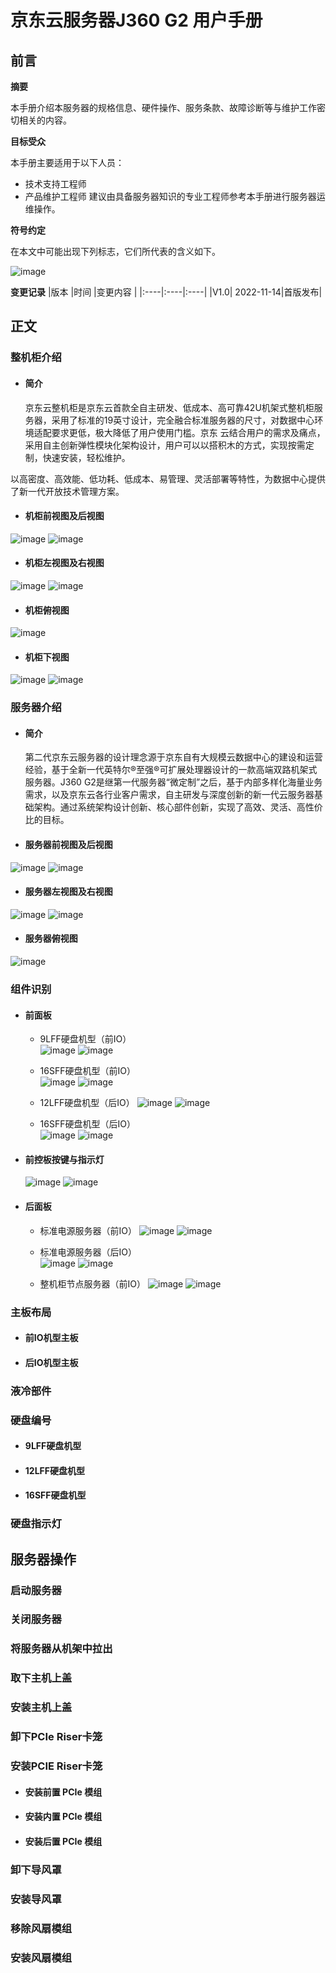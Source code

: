 # **京东云服务器J360 G2 用户手册**

## **前言** 

**摘要**

本手册介绍本服务器的规格信息、硬件操作、服务条款、故障诊断等与维护工作密切相关的内容。

**目标受众**

本手册主要适用于以下人员：
- 技术支持工程师
- 产品维护工程师
建议由具备服务器知识的专业工程师参考本手册进行服务器运维操作。

**符号约定**

在本文中可能出现下列标志，它们所代表的含义如下。

![image](https://user-images.githubusercontent.com/117898035/202653027-28a1827f-bc45-4c24-a614-93eaf6db4609.png)

**变更记录**
|版本 |时间 |变更内容 |
|:----|:----|:----|
|V1.0| 2022-11-14|首版发布|
 
## **正文**
### 整机柜介绍	
  - #### 简介	
    京东云整机柜是京东云首款全自主研发、低成本、高可靠42U机架式整机柜服务器，采用了标准的19英寸设计，完全融合标准服务器的尺寸，对数据中心环境适配要求更低，极大降低了用户使用门槛。京东 云结合用户的需求及痛点，采用自主创新弹性模块化架构设计，用户可以以搭积木的方式，实现按需定制，快速安装，轻松维护。
    
  以高密度、高效能、低功耗、低成本、易管理、灵活部署等特性，为数据中心提供了新一代开放技术管理方案。

  - #### 机柜前视图及后视图	
  ![image](https://user-images.githubusercontent.com/117898035/202659523-c6eafb2d-56b7-41c4-8028-7738222ce62c.png)
  ![image](https://user-images.githubusercontent.com/117898035/202660405-c4e9c100-d5a8-4245-8b16-a717791645cd.png)

  - #### 机柜左视图及右视图	
  ![image](https://user-images.githubusercontent.com/117898035/202660757-da0f9fc4-6948-4690-9e53-05291485e804.png)
  ![image](https://user-images.githubusercontent.com/117898035/202660789-1f84feac-e126-4271-8c07-aaab5d8ff081.png)

  - #### 机柜俯视图	
  ![image](https://user-images.githubusercontent.com/117898035/202660864-ef9ae17f-3178-4d18-a189-85a34ae6c14d.png)

  - #### 机柜下视图	
  ![image](https://user-images.githubusercontent.com/117898035/202660893-29081355-7230-449f-aa44-58cd01c86157.png)
  ![image](https://user-images.githubusercontent.com/117898035/202660960-520a2009-5d65-453c-a6f9-e4efd260f8ca.png) 

### 服务器介绍	
  - #### 简介
    第二代京东云服务器的设计理念源于京东自有大规模云数据中心的建设和运营经验，基于全新一代英特尔®至强®可扩展处理器设计的一款高端双路机架式服务器。J360 G2是继第一代服务器“微定制”之后，基于内部多样化海量业务需求，以及京东云各行业客户需求，自主研发与深度创新的新一代云服务器基础架构。通过系统架构设计创新、核心部件创新，实现了高效、灵活、高性价比的目标。
  - #### 服务器前视图及后视图	
   ![image](https://user-images.githubusercontent.com/117898035/202661120-7257c2cb-bfb2-47be-9703-72b9de7b0f15.png) 
   ![image](https://user-images.githubusercontent.com/117898035/202661177-7d118fee-546b-48d5-bad3-b97f7e5eafb1.png)

  - #### 服务器左视图及右视图	
   ![image](https://user-images.githubusercontent.com/117898035/202661249-5b3ac3e1-0b47-47d1-91e4-580157087aff.png)
   ![image](https://user-images.githubusercontent.com/117898035/202661623-833563da-6907-4c40-aa1d-3daf9b5102c9.png)
   
  - #### 服务器俯视图	
   ![image](https://user-images.githubusercontent.com/117898035/202661698-306d4950-759d-43cc-aeee-be5dae235dc0.png)

### 组件识别	
  - #### 前面板	
    -	9LFF硬盘机型（前IO）	
   ![image](https://user-images.githubusercontent.com/117898035/202661853-f56bf797-0622-47e8-9714-d653ffe0d0d2.png)
   ![image](https://user-images.githubusercontent.com/117898035/202661895-a5981a79-f6a4-472d-a2c7-3d4b53800584.png) 

    - 16SFF硬盘机型（前IO）	
    ![image](https://user-images.githubusercontent.com/117898035/202662008-d18d9c49-f967-4798-a7df-08347c6638e5.png)
    ![image](https://user-images.githubusercontent.com/117898035/202662044-0d77a39f-ebbe-471f-a3c8-60fa75e24b71.png)

    - 12LFF硬盘机型（后IO）
    ![image](https://user-images.githubusercontent.com/117898035/202662066-03f65fb6-4b0f-4660-8167-ae3ada5b163e.png)
    ![image](https://user-images.githubusercontent.com/117898035/202663008-75d41579-37b8-4376-b9ff-5ff50b27be8f.png)  

    - 16SFF硬盘机型（后IO）	
    ![image](https://user-images.githubusercontent.com/117898035/202662111-5b5e50eb-3dfa-454c-9200-c11c8a09f2ee.png)
    ![image](https://user-images.githubusercontent.com/117898035/202663114-e719759f-3434-4596-8011-47afeb367a20.png)

  - #### 前控板按键与指示灯	
    ![image](https://user-images.githubusercontent.com/117898035/202663478-4c5fadde-435a-4278-8511-ddc7d820ca08.png)
    ![image](https://user-images.githubusercontent.com/117898035/202663571-777fc3a9-c05c-4846-b0e5-6cf28f8e9c24.png)

  - #### 后面板	
   	-  标准电源服务器（前IO）
   	![image](https://user-images.githubusercontent.com/117898035/202663794-9b254709-c00f-4ea1-a6a5-717687b80f98.png)
    ![image](https://user-images.githubusercontent.com/117898035/202663835-c8dd9f4a-1f85-415c-abaa-1d7e99bbdbe2.png)


    - 标准电源服务器（后IO）	
    ![image](https://user-images.githubusercontent.com/117898035/202663853-8787ce41-f5ee-44b9-bd13-89c52f1938fa.png)
    ![image](https://user-images.githubusercontent.com/117898035/202663883-79dc4626-3e99-4da5-93e3-67398e22fda5.png)

    - 整机柜节点服务器（前IO）	
    ![image](https://user-images.githubusercontent.com/117898035/202663919-15b5d60d-beaf-46e2-bd8d-67098593add7.png)
    ![image](https://user-images.githubusercontent.com/117898035/202663951-7cf93c0b-8461-4039-ba1d-9c5933f2732b.png)

### 主板布局	
- ####	前IO机型主板	
- ####	后IO机型主板	
### 	液冷部件	
### 	硬盘编号	
- ####	9LFF硬盘机型	
- ####	12LFF硬盘机型	
- ####	16SFF硬盘机型	
### 	硬盘指示灯	

## 服务器操作	
### 启动服务器	
### 关闭服务器	
### 将服务器从机架中拉出	
### 取下主机上盖	
### 安装主机上盖	
### 卸下PCIe Riser卡笼	
### 安装PCIE Riser卡笼	
- ####	安装前置 PCIe 模组	
- ####	安装内置 PCIe 模组
- ####	安装后置 PCIe 模组	
### 卸下导风罩	
### 安装导风罩	
### 移除风扇模组	
### 安装风扇模组	


